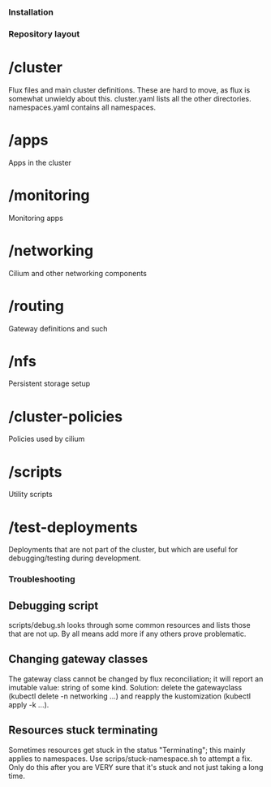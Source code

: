 ### Installation



### Repository layout

# /cluster
Flux files and main cluster definitions. These are hard to move, as flux is somewhat unwieldy about this. cluster.yaml lists all the other directories. namespaces.yaml contains all namespaces.
# /apps
Apps in the cluster
# /monitoring
Monitoring apps
# /networking
Cilium and other networking components
# /routing
Gateway definitions and such
# /nfs
Persistent storage setup
# /cluster-policies
Policies used by cilium
# /scripts
Utility scripts
# /test-deployments
Deployments that are not part of the cluster, but which are useful for debugging/testing during development.

### Troubleshooting

## Debugging script
scripts/debug.sh looks through some common resources and lists those that are not up. By all means add more if any others prove problematic.

## Changing gateway classes
The gateway class cannot be changed by flux reconciliation; it will report an imutable value: string of some kind. 
Solution: delete the gatewayclass (kubectl delete -n networking ...) and reapply the kustomization (kubectl apply -k ...).

## Resources stuck terminating
Sometimes resources get stuck in the status "Terminating"; this mainly applies to namespaces. Use scrips/stuck-namespace.sh to attempt a fix. Only do this after you are VERY sure that it's stuck and not just taking a long time.